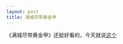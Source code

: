 ```yaml
---
layout: post
title: 满城尽带黄金甲
---
```


<p>《满城尽带黄金甲》还挺好看的，今天就说<a href="http://www.francaisblog.com.cn/node/421">这个</a></p>
